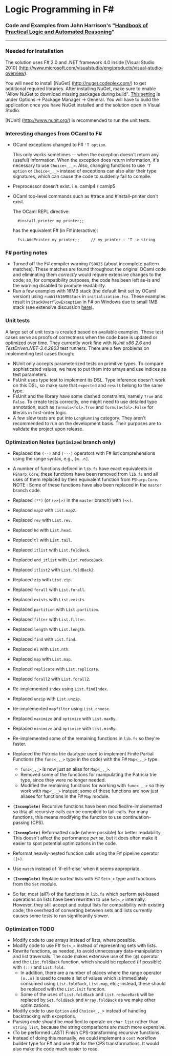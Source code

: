 Logic Programming in F#
===
### Code and Examples from John Harrison's "[Handbook of Practical Logic and Automated Reasoning](https://www.cl.cam.ac.uk/~jrh13/atp/index.html)"

---

### Needed for Installation ###

The solution uses F# 2.0 and .NET framework 4.0 inside [Visual Studio 2010] (http://www.microsoft.com/visualstudio/eng/products/visual-studio-overview).

You will need to install [NuGet] (http://nuget.codeplex.com/) to get additional required libraries. 
After installing NuGet, make sure to enable "Allow NuGet to download missing packages during build". 
[This setting](http://docs.nuget.org/docs/workflows/using-nuget-without-committing-packages) is under Options -> Package Manager -> General.
You will have to build the application once you have NuGet installed and the solution open in Visual Studio.

[NUnit] (http://www.nunit.org/) is recommended to run the unit tests.


### Interesting changes from OCaml to F# ###

- OCaml exceptions changed to F# `'T option`.
  
    This only works sometimes -- when the exception doesn't return any (useful) information. When the exception does return information, it's necessary to use `Choice<_,_>`. Also, changing functions to use `'T option` or `Choice<_,_>` instead of exceptions can also alter their type signatures, which can cause the code to suddenly fail to compile.
- Preprocessor doesn't exist. i.e. camlp4 / camlp5
- OCaml top-level commands such as #trace and #install-printer don't exist.

	The OCaml REPL directive:

		#install_printer my_printer;;

	has the equivalent F# (in F# interactive):

		fsi.AddPrinter my_printer;;		// my_printer : 'T -> string

### F# porting notes ###
 - Turned off the F# compiler warning `FS0025` (about incomplete pattern matches). These matches are found throughout the original OCaml code and eliminating them *correctly* would require extensive changes to the code; so, for compatibility purposes, the code has been left as-is and the warning disabled to promote readability.
 - Run a few examples with 16MB stack (the default limit set by OCaml version) using `runWith16MBStack` in `initialization.fsx`. These examples result in `StackOverflowException` in F# on Windows due to small 1MB stack (see extensive discussion [here](http://stackoverflow.com/questions/7947446/why-does-f-impose-a-low-limit-on-stack-size)).

### Unit tests ###
A large set of unit tests is created based on available examples. These test cases serve as proofs of correctness when the code base is updated or optimized over time. They currently work fine with *NUnit x86 2.6* and *TestDriven.NET-3.4.2803* test runners. There are a few problems on implementing test cases though:
 - NUnit only accepts parameterized tests on primitive types. To compare sophisticated values, we have to put them into arrays and use indices as test parameters.
 - FsUnit uses type test to implement its DSL. Type inference doesn't work on this DSL, so make sure that `expected` and `result` belong to the same type.
 - FsUnit and the library have some clashed constraints, namely `True` and `False`. To create tests correctly, one might need to use detailed type annotation, such as `formula<fol>.True` and `formula<fol>.False` for literals in first-order logic.
 - A few slow tests are put into `LongRunning` category. They aren't recommended to run on the development basis. Their purposes are to validate the project upon release.
 
### Optimization Notes (`optimized` branch only) ###
 - Replaced the `(--)` and `(---)` operators with F# list comprehensions using the range syntax, e.g., `[m..n]`.
 
 - A number of functions defined in `lib.fs` have exact equivalents in `FSharp.Core`; these functions have been removed from `lib.fs` and all uses of them replaced by their equivalent function from `FSharp.Core`. NOTE : Some of these functions have also been replaced in the `master` branch code.
  - Replaced `(**)` (or `(>>|>)` in the `master` branch) with `(<<)`.
  - Replaced `map2` with `List.map2`.
  - Replaced `rev` with `List.rev`.
  - Replaced `hd` with `List.head`.
  - Replaced `tl` with `List.tail`.
  - Replaced `itlist` with `List.foldBack`.
  - Replaced `end_itlist` with `List.reduceBack`.
  - Replaced `itlist2` with `List.foldBack2`.
  - Replaced `zip` with `List.zip`.
  - Replaced `forall` with `List.forall`.
  - Replaced `exists` with `List.exists`.
  - Replaced `partition` with `List.partition`.
  - Replaced `filter` with `List.filter`.
  - Replaced `length` with `List.length`.
  - Replaced `find` with `List.find`.
  - Replaced `el` with `List.nth`.
  - Replaced `map` with `List.map`.
  - Replaced `replicate` with `List.replicate`.
  - Replaced `forall2` with `List.forall2`.
  - Re-implemented `index` using `List.findIndex`.
  - Replaced `unzip` with `List.unzip`.
  - Re-implemented `mapfilter` using `List.choose`.
  - Replaced `maximize` and `optimize` with `List.maxBy`.
  - Replaced `minimize` and `optimize` with `List.minBy`.

 - Re-implemented some of the remaining functions in `lib.fs` so they're faster.

  - Replaced the Patricia trie datatype used to implement Finite Partial Functions (the `func<_,_>` type in the code) with the F# `Map<_,_>` type.
    - `func<_,_>` is now just an alias for `Map<_,_>`.
    - Removed some of the functions for manipulating the Patricia trie type, since they were no longer needed.
    - Modified the remaining functions for working with `func<_,_>` so they work with `Map<_,_>` instead; some of these functions are now just aliases for functions in the F# `Map` module.

 - **`(Incomplete)`** Recursive functions have been modified/re-implemented so thta all recursive calls can be compiled to tail-calls. For many functions, this means modifying the function to use continuation-passing (CPS).

 - **`(Incomplete)`** Reformatted code (where possible) for better readability. This doesn't affect the performance *per se*, but it does often make it easier to spot potential optimizations in the code.
  - Reformat heavily-nested function calls using the F# pipeline operator `(|>)`.
  - Use `match` instead of 'if-elif-else' when it seems appropriate.
  
 - **`(Incomplete)`** Replace sorted lists with F# `Set<_>` type and functions from the `Set` module.
  - So far, most (all?) of the functions in `lib.fs` which perform set-based operations on lists have been rewritten to use `Set<_>` internally. However, they still accept and output lists for compatibility with existing code; the overhead of converting between sets and lists currently causes some tests to run significantly slower.

### Optimization TODO ###
 - Modify code to use arrays instead of lists, where possible.
 - Modify code to use F# `Set<_>` instead of representing sets with lists.
 - Rewrite functions, as needed, to avoid unnecessary data-manipulation and list traversals. The code makes extensive use of the `(@)` operator and the `List.foldBack` function, which should be replaced (if possible) with `(::)` and `List.fold`.
   - In addition, there are a number of places where the range operator `[m..n]` is used to create a list of values which is immediately consumed using `List.foldBack`, `List.map`, etc.; instead, these should be replaced with the `List.init` function.
   - Some of the uses of `List.foldBack` and `List.reduceBack` will be replaced by `Set.foldBack` and `Array.foldBack` as we make other optimizations.
 - Modify code to use `Option` and `Choice<_,_>` instead of handling backtracking with exceptions.
 - Parsing code should be modified to operate on `char list` rather than `string list`, because the string comparisons are much more expensive.
 - (To be performed LAST) Finish CPS-transforming recursive functions.
  - Instead of doing this manually, we could implement a `cont` workflow builder type for F# and use that for the CPS transformations. It would also make the code much easier to read.
